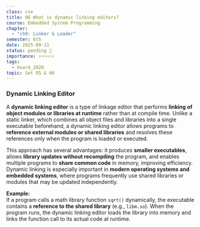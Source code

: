 ```yaml
---
class: cse
title: 06 What is dynamic linking editors?
course: Embedded System Programming
chapter:
  - "ch9: Linker & Loader"
semester: 6th
date: 2025-09-11
status: pending 🛑
importance: ⭐⭐⭐⭐⭐
tags:
  - board_2020
topic: Set 05 & 06
---
```

### Dynamic Linking Editor

A **dynamic linking editor** is a type of linkage editor that performs **linking of object modules or libraries at runtime** rather than at compile time. Unlike a static linker, which combines all object files and libraries into a single executable beforehand, a dynamic linking editor allows programs to **reference external modules or shared libraries** and resolves these references only when the program is loaded or executed.

This approach has several advantages: it produces **smaller executables**, allows **library updates without recompiling** the program, and enables multiple programs to **share common code** in memory, improving efficiency. Dynamic linking is especially important in **modern operating systems and embedded systems**, where programs frequently use shared libraries or modules that may be updated independently.

**Example:**  
If a program calls a math library function `sqrt()` dynamically, the executable contains a **reference to the shared library** (e.g., `libm.so`). When the program runs, the dynamic linking editor loads the library into memory and links the function call to its actual code at runtime.